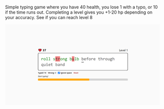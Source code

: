 Simple typing game where you have 40 health, you lose 1 with a typo, or 10 if the time runs out. Completing a level gives you +1-20 hp depending on your accuracy. See if you can reach level 8

<img src="https://github.com/Noblefel/typing-game/blob/main/preview.PNG">
